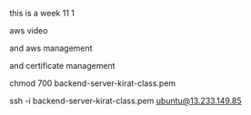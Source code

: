 this is a week 11 1 

aws video

and aws management

and certificate management





chmod 700 backend-server-kirat-class.pem



ssh -i backend-server-kirat-class.pem ubuntu@13.233.149.85